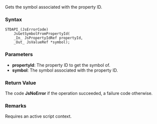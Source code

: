 Gets the symbol associated with the property ID. 
### Syntax 
```
STDAPI_(JsErrorCode)
    JsGetSymbolFromPropertyId(
    _In_ JsPropertyIdRef propertyId,
    _Out_ JsValueRef *symbol);
```
### Parameters 
* __propertyId__: The property ID to get the symbol of.
* __symbol__: The symbol associated with the property ID.

### Return Value 
The code **JsNoError** if the operation succeeded, a failure code otherwise.
### Remarks 
Requires an active script context.
